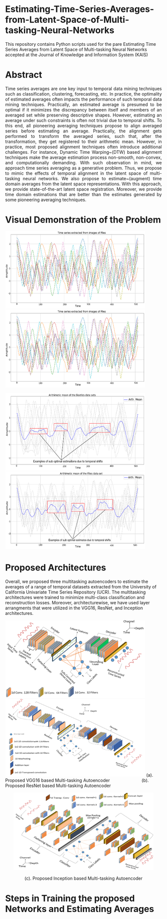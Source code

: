 # Estimating-Time-Series-Averages-from-Latent-Space-of-Multi-tasking-Neural-Networks
This repository contains Python scripts used for the pare Estimating Time Series Averages from Latent Space of Multi-tasking Neural Networks accepted at the Journal of Knowledge and Information System (KAIS)

# Abstract
<p align="justify">
Time series averages are one key input to temporal data mining techniques such as classification, clustering, forecasting, etc. In practice, the optimality of estimated averages often impacts the performance 
of such temporal data mining techniques. Practically, an estimated average is presumed to be optimal if it minimizes the discrepancy between itself and members of an averaged set while preserving descriptive shapes. 
However, estimating an average under such constraints is often not trivial due to temporal shifts. To this end, all pioneering averaging techniques propose to align averaged series before estimating an average. 
Practically, the alignment gets performed to transform the averaged series, such that, after the transformation, they get registered to their arithmetic mean. However, in practice, most proposed alignment techniques 
often introduce additional challenges. For instance, Dynamic Time Warping~(DTW) based alignment techniques make the average estimation process non-smooth, non-convex, and computationally demanding. With such observation 
in mind, we approach time series averaging as a generative problem. Thus, we propose to mimic the effects of temporal alignment in the latent space of multi-tasking neural networks. We also propose to estimate~(augment) 
time domain averages from the latent space representations. With this approach, we provide state-of-the-art latent space registration. Moreover, we provide time domain estimations that are better than the estimates 
generated by some pioneering averaging techniques.

# Visual Demonstration of the Problem
<p>
 <img src="Images/Beetles_TS.png" height="250" width="450" >
 <img src="Images/Flies_TS.png" height="250" width="450" >
</p>
<p>
 <img src="Images/Beetles_Arth.png" height="250" width="450" >
 <img src="Images/Flies_Arth.png" height="250" width="450" >
</p>

# Proposed Architectures 
Overall, we proposed three multitasking autoencoders to estimate the averages of a range of temporal datasets extracted from the University of California Univariate Time Series Repository (UCR). The multitasking architectures were trained to minimize multi-class classification and reconstruction losses. Moreover, architecturewise, we have used layer arrangments that were utilized in the VGG16, ResNet, and Inception architectures.   
<p>
 <img src="Images/VGG_Based_MT_Arch.png" height="250" width="450" >
 <img src="Images/ResNet_Based_MT_Arch.png" height="250" width="450" >
(a). Proposed VGG16 based Multi-tasking Autoencoder &nbsp; &nbsp; &nbsp; &nbsp; &nbsp; &nbsp; &nbsp; &nbsp; &nbsp; &nbsp; &nbsp; &nbsp; &nbsp;(b). Proposed ResNet based Multi-tasking Autoencoder
</p>
<p align="center">
 <img src="Images/Inception_Based_MT_Arch.png" height="250" width="450" >
</p>
<p align="center">
  (c). Proposed Inception based Multi-tasking Autoencoder
 </p>

# Steps in Training the proposed Networks and Estimating Averages
